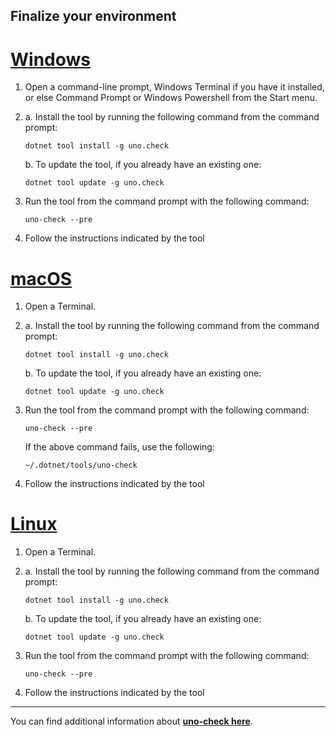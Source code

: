 ## Finalize your environment

# [**Windows**](#tab/windows)

1. Open a command-line prompt, Windows Terminal if you have it installed, or else Command Prompt or Windows Powershell from the Start menu.

1. a. Install the tool by running the following command from the command prompt:
    ```
    dotnet tool install -g uno.check
    ```
   b. To update the tool, if you already have an existing one:
    ```
    dotnet tool update -g uno.check
    ```
1. Run the tool from the command prompt with the following command:
    ```
    uno-check --pre
    ```
1. Follow the instructions indicated by the tool

# [**macOS**](#tab/macos)

1. Open a Terminal.

1. a. Install the tool by running the following command from the command prompt:
    ```
    dotnet tool install -g uno.check
    ```
   b. To update the tool, if you already have an existing one:
    ```
    dotnet tool update -g uno.check
    ```
1. Run the tool from the command prompt with the following command:
    ```
    uno-check --pre
    ```
    If the above command fails, use the following:
    ```
    ~/.dotnet/tools/uno-check
    ```
1. Follow the instructions indicated by the tool

# [**Linux**](#tab/linux)


1. Open a Terminal.

1. a. Install the tool by running the following command from the command prompt:
    ```
    dotnet tool install -g uno.check
    ```
   b. To update the tool, if you already have an existing one:
    ```
    dotnet tool update -g uno.check
    ```
1. Run the tool from the command prompt with the following command:
    ```
    uno-check --pre
    ```
1. Follow the instructions indicated by the tool

***

You can find additional information about [**uno-check here**](external/uno.check/doc/using-uno-check.md).
